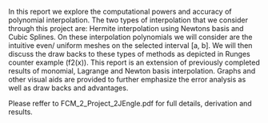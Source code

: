 In this report we explore the computational powers and accuracy of polynomial interpolation. The two types of interpolation that we consider through this project are: Hermite interpolation using Newtons basis and Cubic Splines. On these interpolation polynomials we will consider are the intuitive even/ uniform meshes on the selected interval [a, b]. We will then discuss the draw backs to these types of methods as depicted in Runges counter example (f2(x)). This report is an extension of previously completed results of monomial, Lagrange and Newton basis interpolation. Graphs and other visual aids are provided to further emphasize the error analysis as well as draw backs and advantages.

Please reffer to FCM_2_Project_2JEngle.pdf for full details, derivation and results.
